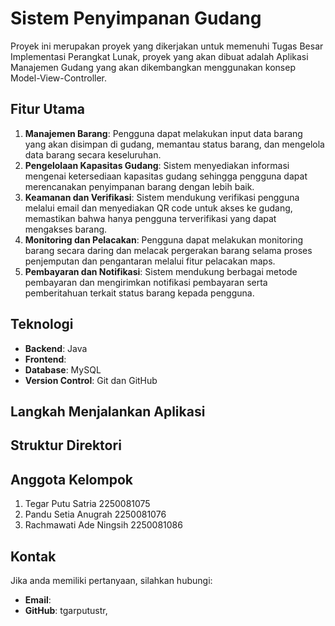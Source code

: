 # Sistem Penyimpanan Gudang

Proyek ini merupakan proyek yang dikerjakan untuk memenuhi Tugas Besar Implementasi Perangkat Lunak, proyek yang akan dibuat adalah Aplikasi Manajemen Gudang yang akan dikembangkan menggunakan konsep Model-View-Controller.
## Fitur Utama

1. **Manajemen Barang**: Pengguna dapat melakukan input data barang yang akan disimpan di gudang, memantau status barang, dan mengelola data barang secara keseluruhan.
2. **Pengelolaan Kapasitas Gudang**: Sistem menyediakan informasi mengenai ketersediaan kapasitas gudang sehingga pengguna dapat merencanakan penyimpanan barang dengan lebih baik.
3. **Keamanan dan Verifikasi**: Sistem mendukung verifikasi pengguna melalui email dan menyediakan QR code untuk akses ke gudang, memastikan bahwa hanya pengguna terverifikasi yang dapat mengakses barang.
4. **Monitoring dan Pelacakan**: Pengguna dapat melakukan monitoring barang secara daring dan melacak pergerakan barang selama proses penjemputan dan pengantaran melalui fitur pelacakan maps.
5. **Pembayaran dan Notifikasi**: Sistem mendukung berbagai metode pembayaran dan mengirimkan notifikasi pembayaran serta pemberitahuan terkait status barang kepada pengguna.
## Teknologi

- **Backend**: Java
- **Frontend**:
- **Database**: MySQL
- **Version Control**: Git dan GitHub
## Langkah Menjalankan Aplikasi


## Struktur Direktori


## Anggota Kelompok

1. Tegar Putu Satria        2250081075
2. Pandu Setia Anugrah      2250081076
3. Rachmawati Ade Ningsih   2250081086
## Kontak

Jika anda memiliki pertanyaan, silahkan hubungi:
- **Email**:
- **GitHub**: tgarputustr, 
